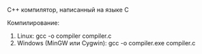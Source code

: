 C++ компилятор, написанный на языке C

Компилирование:
1) Linux:
gcc -o compiler compiler.c
2) Windows (MinGW или Cygwin):
gcc -o compiler.exe compiler.c

